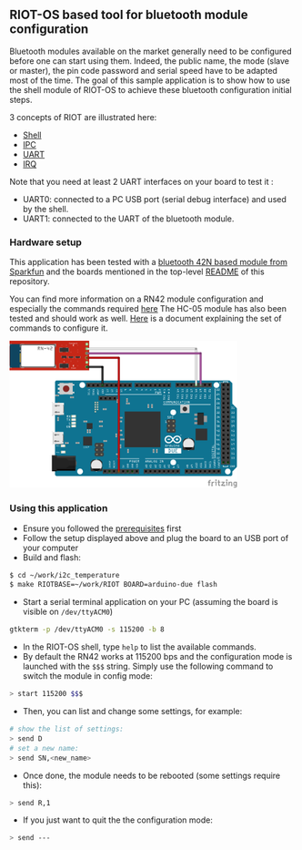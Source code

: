 ## RIOT-OS based tool for bluetooth module configuration

Bluetooth modules available on the market generally need to be configured
before one can start using them. Indeed, the public name, the mode (slave or
master), the pin code password and serial speed have to be adapted most of the time.
The goal of this sample application is to show how to use the shell module of
RIOT-OS to achieve these bluetooth configuration initial steps.

3 concepts of RIOT are illustrated here:
* [Shell](http://riot-os.org/api/group__sys__shell.html)
* [IPC](http://riot-os.org/api/group__core__msg.html#details)
* [UART](http://riot-os.org/api/group__drivers__periph__uart.html#details)
* [IRQ](http://riot-os.org/api/group__core__irq.html#details)

Note that you need at least 2 UART interfaces on your board to test it :
* UART0: connected to a PC USB port (serial debug interface) and used by the shell.
* UART1: connected to the UART of the bluetooth module.

### Hardware setup

This application has been tested with a [bluetooth 42N based module from
Sparkfun](https://www.sparkfun.com/products/12577) and the boards mentioned in
the top-level [README](https://github.com/aabadie/riot-apps#sample-applications-using-riot-os) of this repository.

You can find more information on a RN42 module configuration and especially the commands
required
[here](https://eewiki.net/display/Wireless/Getting+Started+with+RN42+Bluetooth+Module#GettingStartedwithRN42BluetoothModule-RN42UARTCommands)
The HC-05 module has also been tested and should work as
well. [Here](http://www.linotux.ch/arduino/HC-0305_serial_module_AT_commamd_set_201104_revised.pdf)
is a document explaining the set of commands to configure it.

<img src="https://github.com/aabadie/riot-apps/blob/master/serial_to_serial/docs/uart_2_uart_arduino_due_bb.png" width="400">

### Using this application

* Ensure you followed the
[prerequisites](https://github.com/aabadie/riot-apps#prerequisites) first
* Follow the setup displayed above and plug the board to an USB port of your computer
* Build and flash:
```bash
$ cd ~/work/i2c_temperature
$ make RIOTBASE=~/work/RIOT BOARD=arduino-due flash
```
* Start a serial terminal application on your PC (assuming the board is
visible on `/dev/ttyACM0`)
```bash
gtkterm -p /dev/ttyACM0 -s 115200 -b 8
```
* In the RIOT-OS shell, type `help` to list the available commands.
* By default the RN42 works at 115200 bps and the configuration mode is launched
with the `$$$` string. Simply use the following command to switch the module in
config mode:
```bash
> start 115200 $$$
```
* Then, you can list and change some settings, for example:
```bash
# show the list of settings:
> send D
# set a new name:
> send SN,<new_name>
```
* Once done, the module needs to be rebooted (some settings require this):
```bash
> send R,1
```
* If you just want to quit the the configuration mode:
```bash
> send ---
```
